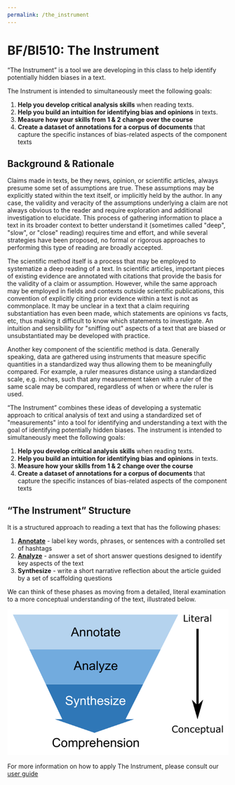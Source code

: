 ```yaml
---
permalink: /the_instrument
---
```


# BF/BI510: The Instrument

“The Instrument” is a tool we are developing in this class to help identify
potentially hidden biases in a text.

The Instrument is intended to simultaneously meet the following goals:

1. **Help you develop critical analysis skills** when reading texts.
2. **Help you build an intuition for identifying bias and opinions** in texts.
3. **Measure how your skills from 1 & 2 change over the course**
4. **Create a dataset of annotations for a corpus of documents** that capture the
   specific instances of bias-related aspects of the component texts

## Background & Rationale

Claims made in texts, be they news, opinion, or scientific articles, always
presume some set of assumptions are true. These assumptions may be explicitly
stated within the text itself, or implicitly held by the author. In any case,
the validity and veracity of the assumptions underlying a claim are not always
obvious to the reader and require exploration and additional investigation to
elucidate. This process of gathering information to place a text in its broader
context to better understand it (sometimes called "deep", "slow", or "close"
reading) requires time and effort, and while several strategies have been
proposed, no formal or rigorous approaches to performing this type of reading
are broadly accepted.

The scientific method itself is a process that may be employed to systematize a
deep reading of a text. In scientific articles, important pieces of existing
evidence are annotated with citations that provide the basis for the validity of
a claim or assumption. However, while the same approach may be employed in
fields and contexts outside scientific publications, this convention of
explicitly citing prior evidence within a text is not as commonplace. It may be
unclear in a text that a claim requiring substantiation has even been made,
which statements are opinions vs facts, etc, thus making it difficult to know
which statements to investigate. An intuition and sensibility for "sniffing out"
aspects of a text that are biased or unsubstantiated may be developed with
practice.

Another key component of the scientific method is data. Generally speaking, data
are gathered using instruments that measure specific quantities in a
standardized way thus allowing them to be meaningfully compared. For example,
a ruler measures distance using a standardized scale, e.g. inches, such that any
measurement taken with a ruler of the same scale may be compared, regardless of
when or where the ruler is used.

“The Instrument” combines these ideas of developing a systematic approach to
critical analysis of text and using a standardized set of "measurements" into
a tool for identifying and understanding a text with the goal of identifying
potentially hidden biases. The instrument is intended to simultaneously meet
the following goals:

1. **Help you develop critical analysis skills** when reading texts.
2. **Help you build an intuition for identifying bias and opinions** in texts.
3. **Measure how your skills from 1 & 2 change over the course**
4. **Create a dataset of annotations for a corpus of documents** that capture the
   specific instances of bias-related aspects of the component texts

## “The Instrument” Structure

It is a structured approach to reading a text that has the following phases:

1. [**Annotate**](assignments/annotate.html) -  label key words, phrases, or
   sentences with a controlled set of hashtags
2. [**Analyze**](assignments/analyze.html) - answer a set of short answer questions designed to identify key
   aspects of the text
3. **Synthesize** - write a short narrative reflection about the article guided
   by a set of scaffolding questions

We can think of these phases as moving from a detailed, literal examination to a
more conceptual understanding of the text, illustrated below.

![The Instrument](assets/images/the_instrument.png)

For more information on how to apply The Instrument, please consult our
[user guide](https://docs.google.com/document/d/e/2PACX-1vSyYU0Cd_OycY620MWZuFo8Xlj8LgooJaLM_LPG22Ftp7ROU-96WjW8xHmehHR1INwGib5pmHlkdFpP/pub)
